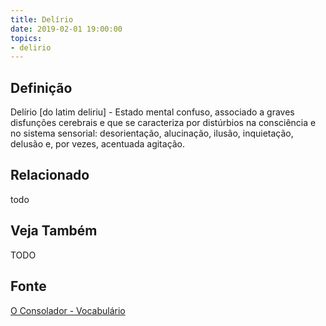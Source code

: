 ```yaml
---
title: Delírio
date: 2019-02-01 19:00:00
topics:
- delirio
---
```


## Definição
Delírio [do latim deliriu] - Estado mental confuso, associado a graves
disfunções cerebrais e que se caracteriza por distúrbios na consciência e no
sistema sensorial: desorientação, alucinação, ilusão, inquietação, delusão e,
por vezes, acentuada agitação.

## Relacionado
todo

## Veja Também
TODO

## Fonte
[O Consolador - Vocabulário](http://www.oconsolador.com.br/linkfixo/vocabulario/principal.html)


